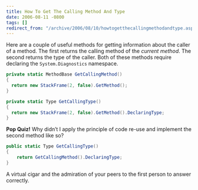 ```yaml
---
title: How To Get The Calling Method And Type
date: 2006-08-11 -0800
tags: []
redirect_from: "/archive/2006/08/10/howtogetthecallingmethodandtype.aspx/"
---
```


Here are a couple of useful methods for getting information about the
caller of a method. The first returns the calling method of the *current
method*. The second returns the type of the caller. Both of these
methods require declaring the `System.Diagnostics` namespace.

```csharp
private static MethodBase GetCallingMethod()
{
  return new StackFrame(2, false).GetMethod();
}

private static Type GetCallingType()
{
  return new StackFrame(2, false).GetMethod().DeclaringType;
}
```

**Pop Quiz!** Why didn’t I apply the principle of code re-use and
implement the second method like so?

```csharp
public static Type GetCallingType()
{
    return GetCallingMethod().DeclaringType;
}
```

A virtual cigar and the admiration of your peers to the first person to
answer correctly.

